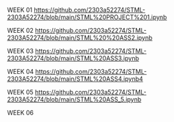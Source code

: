 WEEK 01
https://github.com/2303a52274/STML-2303A52274/blob/main/STML%20PROJECT%201.ipynb

WEEK 02
https://github.com/2303a52274/STML-2303A52274/blob/main/STML%20%20ASS2.ipynb

WEEK 03
https://github.com/2303a52274/STML-2303A52274/blob/main/STML%20ASS3.ipynb

WEEK 04
https://github.com/2303a52274/STML-2303A52274/blob/main/STML%20ASS4.ipynb4

WEEK 05
https://github.com/2303a52274/STML-2303A52274/blob/main/STML%20ASS_5.ipynb

WEEK 06
